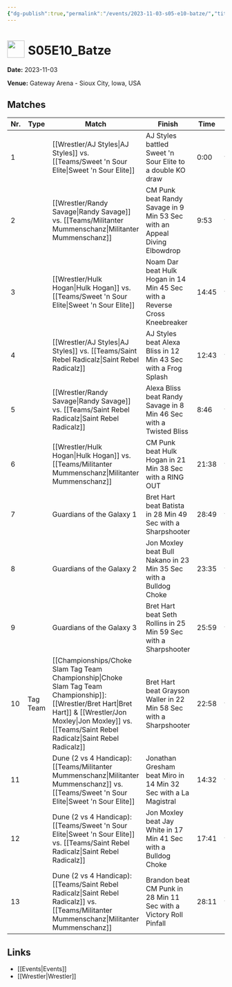 ```yaml
---
{"dg-publish":true,"permalink":"/events/2023-11-03-s05-e10-batze/","title":"S05E10_Batze","noteIcon":""}
---
```



# <img src="https://github.com/CptSpaulding1980/choke-slam-wrestling/releases/download/images/ChokeSlam.png" width="40" style="vertical-align:bottom; margin-right:8px;">**S05E10_Batze**

**Date:** 2023-11-03

**Venue:** Gateway Arena - Sioux City, Iowa, USA

## Matches

| Nr. | Type | Match | Finish | Time | Rating | Score |
|-----|------|-------|--------|------|--------|-------|
| 1 |  | [[Wrestler/AJ Styles\|AJ Styles]] vs. [[Teams/Sweet 'n Sour Elite\|Sweet 'n Sour Elite]] | AJ Styles battled Sweet 'n Sour Elite to a  double KO draw | 0:00 | ★★ | 63 |
| 2 |  | [[Wrestler/Randy Savage\|Randy Savage]] vs. [[Teams/Militanter Mummenschanz\|Militanter Mummenschanz]] | CM Punk beat Randy Savage in 9 Min 53 Sec with an Appeal Diving Elbowdrop | 9:53 | ★★★ | 69 |
| 3 |  | [[Wrestler/Hulk Hogan\|Hulk Hogan]] vs. [[Teams/Sweet 'n Sour Elite\|Sweet 'n Sour Elite]] | Noam Dar beat Hulk Hogan in 14 Min 45 Sec with a Reverse Cross Kneebreaker | 14:45 | ★★★3/4 | 83 |
| 4 |  | [[Wrestler/AJ Styles\|AJ Styles]] vs. [[Teams/Saint Rebel Radicalz\|Saint Rebel Radicalz]] | AJ Styles beat Alexa Bliss in 12 Min 43 Sec with a Frog Splash | 12:43 | ★★★1/4 | 72 |
| 5 |  | [[Wrestler/Randy Savage\|Randy Savage]] vs. [[Teams/Saint Rebel Radicalz\|Saint Rebel Radicalz]] | Alexa Bliss beat Randy Savage in 8 Min 46 Sec with a Twisted Bliss | 8:46 | ★★★ | 70 |
| 6 |  | [[Wrestler/Hulk Hogan\|Hulk Hogan]] vs. [[Teams/Militanter Mummenschanz\|Militanter Mummenschanz]] | CM Punk beat Hulk Hogan in 21 Min 38 Sec with a RING OUT | 21:38 | ★★★★ | 85 |
| 7 |  | Guardians of the Galaxy 1 | Bret Hart beat Batista in 28 Min 49 Sec with a Sharpshooter | 28:49 | ★★★★1/2 | 92 |
| 8 |  | Guardians of the Galaxy 2 | Jon Moxley beat Bull Nakano in 23 Min 35 Sec with a Bulldog Choke | 23:35 | ★★★3/4 | 81 |
| 9 |  | Guardians of the Galaxy 3 | Bret Hart beat Seth Rollins in 25 Min 59 Sec with a Sharpshooter | 25:59 | ★★★★1/2 | 94 |
| 10 | Tag Team | [[Championships/Choke Slam Tag Team Championship\|Choke Slam Tag Team Championship]]: [[Wrestler/Bret Hart\|Bret Hart]] & [[Wrestler/Jon Moxley\|Jon Moxley]] vs. [[Teams/Saint Rebel Radicalz\|Saint Rebel Radicalz]] | Bret Hart beat Grayson Waller in 22 Min 58 Sec with a Sharpshooter | 22:58 | ★★★★1/2 | 94 |
| 11 |  | Dune (2 vs 4 Handicap): [[Teams/Militanter Mummenschanz\|Militanter Mummenschanz]] vs. [[Teams/Sweet 'n Sour Elite\|Sweet 'n Sour Elite]] | Jonathan Gresham beat Miro in 14 Min 32 Sec with a La Magistral | 14:32 | ★★★ | 71 |
| 12 |  | Dune (2 vs 4 Handicap): [[Teams/Sweet 'n Sour Elite\|Sweet 'n Sour Elite]] vs. [[Teams/Saint Rebel Radicalz\|Saint Rebel Radicalz]] | Jon Moxley beat Jay White in 17 Min 41 Sec with a Bulldog Choke | 17:41 | ★★★★ | 86 |
| 13 |  | Dune (2 vs 4 Handicap): [[Teams/Saint Rebel Radicalz\|Saint Rebel Radicalz]] vs. [[Teams/Militanter Mummenschanz\|Militanter Mummenschanz]] | Brandon beat CM Punk in 28 Min 11 Sec with a Victory Roll Pinfall | 28:11 | ★★★1/4 | 73 |

## Links
- [[Events\|Events]]
- [[Wrestler\|Wrestler]]
